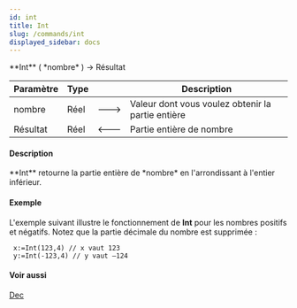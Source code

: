 ```yaml
---
id: int
title: Int
slug: /commands/int
displayed_sidebar: docs
---
```


<!--REF #_command_.Int.Syntax-->**Int** ( *nombre* ) -> Résultat<!-- END REF-->
<!--REF #_command_.Int.Params-->
| Paramètre | Type |  | Description |
| --- | --- | --- | --- |
| nombre | Réel | &#x1F852; | Valeur dont vous voulez obtenir la partie entière |
| Résultat | Réel | &#x1F850; | Partie entière de nombre |

<!-- END REF-->

#### Description 

<!--REF #_command_.Int.Summary-->**Int** retourne la partie entière de *nombre* en l'arrondissant à l'entier inférieur.<!-- END REF-->

#### Exemple 

L'exemple suivant illustre le fonctionnement de **Int** pour les nombres positifs et négatifs. Notez que la partie décimale du nombre est supprimée :

```4d
 x:=Int(123,4) // x vaut 123
 y:=Int(-123,4) // y vaut –124
```

#### Voir aussi 

[Dec](dec.md)  